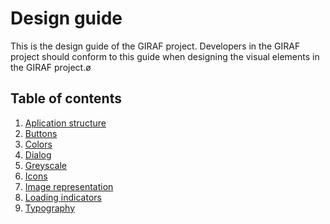 # Design guide

This is the design guide of the GIRAF project.
Developers in the GIRAF project should conform to this guide when designing the visual elements in the GIRAF project.ø

## Table of contents
1. [Aplication structure](aplication_structure.md)
2. [Buttons](buttons.md)
3. [Colors](colors.md)
4. [Dialog](dialog.md)
5. [Greyscale](greyscale.md)
6. [Icons](icons.md)
7. [Image representation](image_representation.md)
8. [Loading indicators](loading_indicators.md)
9. [Typography](typography.md)